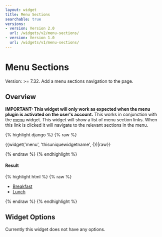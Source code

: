```yaml
---
layout: widget
title: Menu Sections
searchable: true
versions:
- version: Version 2.0
  url: /widgets/v2/menu-sections/
- version: Version 1.0
  url: /widgets/v1/menu-sections/
---
```


# Menu Sections

Version: >= 7.32. Add a menu sections navigation to the page.

## Overview

**IMPORTANT: This widget will only work as expected when the menu plugin is activated on the user's account.** This works in conjunction with the [menu](/widgets/v1/menu/) widget. This widget will show a list of menu section links. When this link is clicked it will navigate to the relevant sections in the menu.

{% highlight django %}
{% raw %}

  {{widget('menu', 'thisuniquewidgetname', {})|raw}}

{% endraw %}
{% endhighlight %}


<h4>Result</h4>
{% highlight html %}
{% raw %}

<div id="page-zones__main-widgets__menusectionsWidget" data-name="menusections" class="widget  widget--zone-widget">
  <div class="bk-menusections  menusections  widget__menusections">
    <nav class="menusections-body  menusections__navigation-body">
      <ul class="menusections-list  menusections__navigation-list  js-menu-section-list">
        <li class="menusections-item  menusections__menusections-item">
          <a class="menu-item-name  menusections__item-name" href="#menu-section-373">Breakfast</a>
        </li>
        <li class="menusections-item  menusections__menusections-item">
          <a class="menu-item-name  menusections__item-name" href="#menu-section-374">Lunch</a>
        </li>
      </ul>
    </nav>
  </div>
</div>

{% endraw %}
{% endhighlight %}

## Widget Options

Currently this widget does not have any options.
